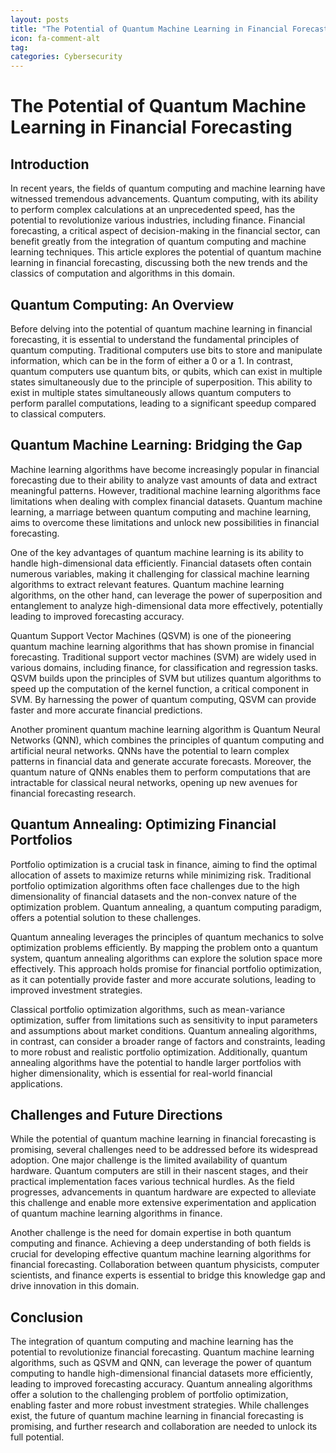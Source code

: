 ```yaml
---
layout: posts
title: "The Potential of Quantum Machine Learning in Financial Forecasting"
icon: fa-comment-alt
tag:      
categories: Cybersecurity
---
```



# The Potential of Quantum Machine Learning in Financial Forecasting

## Introduction

In recent years, the fields of quantum computing and machine learning have witnessed tremendous advancements. Quantum computing, with its ability to perform complex calculations at an unprecedented speed, has the potential to revolutionize various industries, including finance. Financial forecasting, a critical aspect of decision-making in the financial sector, can benefit greatly from the integration of quantum computing and machine learning techniques. This article explores the potential of quantum machine learning in financial forecasting, discussing both the new trends and the classics of computation and algorithms in this domain.

## Quantum Computing: An Overview

Before delving into the potential of quantum machine learning in financial forecasting, it is essential to understand the fundamental principles of quantum computing. Traditional computers use bits to store and manipulate information, which can be in the form of either a 0 or a 1. In contrast, quantum computers use quantum bits, or qubits, which can exist in multiple states simultaneously due to the principle of superposition. This ability to exist in multiple states simultaneously allows quantum computers to perform parallel computations, leading to a significant speedup compared to classical computers.

## Quantum Machine Learning: Bridging the Gap

Machine learning algorithms have become increasingly popular in financial forecasting due to their ability to analyze vast amounts of data and extract meaningful patterns. However, traditional machine learning algorithms face limitations when dealing with complex financial datasets. Quantum machine learning, a marriage between quantum computing and machine learning, aims to overcome these limitations and unlock new possibilities in financial forecasting.

One of the key advantages of quantum machine learning is its ability to handle high-dimensional data efficiently. Financial datasets often contain numerous variables, making it challenging for classical machine learning algorithms to extract relevant features. Quantum machine learning algorithms, on the other hand, can leverage the power of superposition and entanglement to analyze high-dimensional data more effectively, potentially leading to improved forecasting accuracy.

Quantum Support Vector Machines (QSVM) is one of the pioneering quantum machine learning algorithms that has shown promise in financial forecasting. Traditional support vector machines (SVM) are widely used in various domains, including finance, for classification and regression tasks. QSVM builds upon the principles of SVM but utilizes quantum algorithms to speed up the computation of the kernel function, a critical component in SVM. By harnessing the power of quantum computing, QSVM can provide faster and more accurate financial predictions.

Another prominent quantum machine learning algorithm is Quantum Neural Networks (QNN), which combines the principles of quantum computing and artificial neural networks. QNNs have the potential to learn complex patterns in financial data and generate accurate forecasts. Moreover, the quantum nature of QNNs enables them to perform computations that are intractable for classical neural networks, opening up new avenues for financial forecasting research.

## Quantum Annealing: Optimizing Financial Portfolios

Portfolio optimization is a crucial task in finance, aiming to find the optimal allocation of assets to maximize returns while minimizing risk. Traditional portfolio optimization algorithms often face challenges due to the high dimensionality of financial datasets and the non-convex nature of the optimization problem. Quantum annealing, a quantum computing paradigm, offers a potential solution to these challenges.

Quantum annealing leverages the principles of quantum mechanics to solve optimization problems efficiently. By mapping the problem onto a quantum system, quantum annealing algorithms can explore the solution space more effectively. This approach holds promise for financial portfolio optimization, as it can potentially provide faster and more accurate solutions, leading to improved investment strategies.

Classical portfolio optimization algorithms, such as mean-variance optimization, suffer from limitations such as sensitivity to input parameters and assumptions about market conditions. Quantum annealing algorithms, in contrast, can consider a broader range of factors and constraints, leading to more robust and realistic portfolio optimization. Additionally, quantum annealing algorithms have the potential to handle larger portfolios with higher dimensionality, which is essential for real-world financial applications.

## Challenges and Future Directions

While the potential of quantum machine learning in financial forecasting is promising, several challenges need to be addressed before its widespread adoption. One major challenge is the limited availability of quantum hardware. Quantum computers are still in their nascent stages, and their practical implementation faces various technical hurdles. As the field progresses, advancements in quantum hardware are expected to alleviate this challenge and enable more extensive experimentation and application of quantum machine learning algorithms in finance.

Another challenge is the need for domain expertise in both quantum computing and finance. Achieving a deep understanding of both fields is crucial for developing effective quantum machine learning algorithms for financial forecasting. Collaboration between quantum physicists, computer scientists, and finance experts is essential to bridge this knowledge gap and drive innovation in this domain.

## Conclusion

The integration of quantum computing and machine learning has the potential to revolutionize financial forecasting. Quantum machine learning algorithms, such as QSVM and QNN, can leverage the power of quantum computing to handle high-dimensional financial datasets more efficiently, leading to improved forecasting accuracy. Quantum annealing algorithms offer a solution to the challenging problem of portfolio optimization, enabling faster and more robust investment strategies. While challenges exist, the future of quantum machine learning in financial forecasting is promising, and further research and collaboration are needed to unlock its full potential.